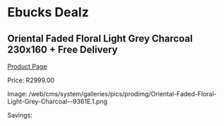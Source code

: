 
# Ebucks Dealz
## Oriental Faded Floral Light Grey Charcoal 230x160 + Free Delivery
[Product Page](https://www.ebucks.com/web/shop/productSelected.do?prodId=1210523498&catId=1209942745)

Price: R2999.00

Image: /web/cms/system/galleries/pics/prodimg/Oriental-Faded-Floral-Light-Grey-Charcoal--9361E.1.png

Savings: 


	